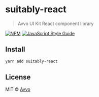 # suitably-react

> Avvo UI Kit React component library

[![NPM](https://img.shields.io/npm/v/suitably-react.svg)](https://www.npmjs.com/package/suitably-react) [![JavaScript Style Guide](https://img.shields.io/badge/code_style-standard-brightgreen.svg)](https://standardjs.com)

## Install

```bash
yarn add suitably-react
```

## License

MIT © [Avvo](https://github.com/avvo)
